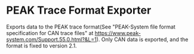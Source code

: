 # PEAK Trace Format Exporter
Exports data to the PEAK trace format(See "PEAK-System file format specification for CAN trace files" at https://www.peak-system.com/Support.55.0.html?&L=1). Only CAN data is exported, and the format is fixed to version 2.1.
